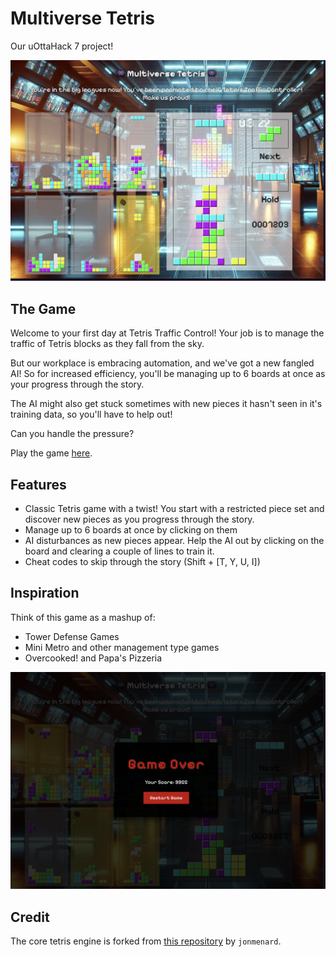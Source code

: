 # Multiverse Tetris

Our uOttaHack 7 project!

![Multiverse Tetris with 6 boards](image.png)

## The Game

Welcome to your first day at Tetris Traffic Control! Your job is to manage the traffic of Tetris blocks as they fall from the sky.

But our workplace is embracing automation, and we've got a new fangled AI! So for increased efficiency, you'll be managing up to 6 boards at once as your progress through the story.

The AI might also get stuck sometimes with new pieces it hasn't seen in it's training data, so you'll have to help out!

Can you handle the pressure?

Play the game [here](https://superzooper3.github.io/multiverse-tetris/).

## Features

- Classic Tetris game with a twist! You start with a restricted piece set and discover new pieces as you progress through the story.
- Manage up to 6 boards at once by clicking on them
- AI disturbances as new pieces appear. Help the AI out by clicking on the board and clearing a couple of lines to train it.
- Cheat codes to skip through the story (Shift + [T, Y, U, I])

## Inspiration

Think of this game as a mashup of:

- Tower Defense Games
- Mini Metro and other management type games
- Overcooked! and Papa's Pizzeria

![Game over!](image-1.png)

## Credit

The core tetris engine is forked from [this repository](https://github.com/jonmenard/Tetris) by `jonmenard`.
